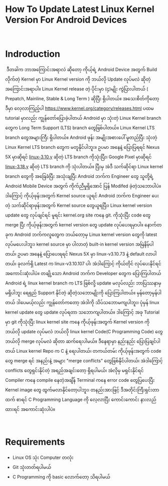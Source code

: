   # How To Update Latest Linux Kernel Version For Android Devices
 
# Indroduction
  ဒီတခါက ဘာအကြောင်းအရာလဲ ဆိုတော့ ကိုယ့်ရဲ့ Android Device အတွက် Build လိုက်တဲ့ Kernel မှာ Linux Kernel version ကို ဘယ်လို Update လုပ်မလဲ ဆိုတဲ့ အကြောင်းအရာပါ။ Linux Kernel release တဲ့ ပိုင်းမှာ (၄)မျိုး ကွဲပြားပါတယ် ( Prepatch, Mainline, Stable & Long Term ) ဆိုပြီး ရှိပါတယ်။ အသေးစိတ်ကိုတော့ ဒီမှာ လေ့လာကြည့်ပါ https://www.kernel.org/category/releases.html ပထမ tutorial မှာလည်း ကျွန်တော်ပြောခဲ့ပါတယ် Android မှာ သုံးတဲ့ Linux Kernel branch တွေက Long Term Support (LTS) branch တွေဖြစ်ပါတယ်။ Linux Kernel LTS branch တွေအများကြီး ရှိပါတယ်။ Android ဖုန်း အမျိုးအစားပေါ် မူတည်ပြီး သုံးတဲ့ Linux Kernel LTS branch တွေက မတူနိုင်ပါဘူး။ ဥပမာ အနေနဲ့ ပြောပြရရင် Nexus 5X မှာဆိုရင် [linux-3.10.y](https://git.kernel.org/pub/scm/linux/kernel/git/stable/linux-stable.git/log/?h=linux-3.10.y) ဆိုတဲ့ LTS branch ကိုသုံးပြီး၊ Google Pixel မှာဆိုရင် [linux-3.18.y](https://git.kernel.org/pub/scm/linux/kernel/git/stable/linux-stable.git/log/?h=linux-3.18.y) ဆိုတဲ့ LTS branch ကို သုံးပါတယ်။ ပြီးမှ အဲဒီ သက်ဆိုင်ရာ Linux kernel branch တွေကို အခြေခံပြီး အသုံးချပြီး Android ဘက်က Engineer တွေ သူတို့ရဲ့ Android Mobile Device အတွက် ကိုက်ညီမှုရှိအောင် ပြန် Modifed ခဲ့တဲ့သဘောပါပဲ။ ဒါကြောင့် ကိုယ့်ဖုန်းအတွက် Kernel source ယူရင် Android ဘက်က Engineer ပေးတဲ့ သက်ဆိုင်ရာဖုန်းအတွက် Kernel source တွေယူရပြီး၊ Linux kernel version update တွေ လုပ်ချင်ရင် မူရင်း kernel.org site ကနေ git. ကိုသုံးပြီး code တွေ merge ပြီး ကိုယ့်ဖုန်းအတွက် kernel version တွေ update လုပ်ပေးရမှာပါ။ နောက်တခုက Android ဘက်ကလူတွေက ဘယ်တော့မှ Linux kernel version တွေကို latest လုပ်မပေးပါဘူး၊ kernel source မှာ ပါလာတဲ့ built-in kernel version အမြဲနိမ့်ပါတယ်၊ ဥပမာ အနေနဲ့ ပြောပေးရရင် Nexus 5X မှာ linux-v3.10.73 နဲ့ default လာပါတယ်၊ ခုလက်ရှိ Latest က linux-v3.10.107 ပါ၊ အဲဒါကြောင့် ကိုယ်တိုင် လုပ်ပေးနိုင်ရင် အကောင်းဆုံးပါပဲ။ တချို့သော Android ဘက်က Developer တွေက ပြောကြပါတယ် Android ရဲ့ linux kernel branch က LTS ဖြစ်လို့ update မလုပ်လည်း ဘာပြဿနာမှ မရှိပါဘူး ရေရှည် Support နိုင်တဲ့ ဆိုတဲ့သဘောမျိုးကို ပြောကြပါတယ်။ မှန်တော့မှန်ပါတယ် ဒါပေမယ့်လည်း ကျွန်တော်ကတော့ အဲဒါကို သိပ်သဘောမကျပါဘူး၊ ပုံမှန် linux kernel update တွေ update လုပ်ရတာ သဘောကျပါတယ်။ ဒါကြောင့် အခု Tutorial မှာ git ကိုသုံးပြီး linux kernel site ကနေ ကိုယ့်ဖုန်းအတွက် Kernel version ကို ဘယ်လို update လုပ်မလဲ ဘယ်လို linux kernel Code(C Programming Code) တွေ ဘယ်လို merge လုပ်မလဲ ဆိုတာ ဆက်ရေးပါမယ်။ ဒီနေရာမှာ နည်းနည်း ပြောပြချင်ပါတယ် Linux kernel Repo က C နဲ့ ရေးပါတယ်၊ တကယ်တမ်း ကိုယ့်ဖုန်းအတွက် code တွေ merge ရင် အနည်းနဲ့ အများ "merge conflicts" တွေဖြစ်နိုင်ပါတယ်၊ အဲဒါကြောင့် conflicts တွေရှင်းနိုင်တဲ့ အရည်အချင်းတော့ ရှိရပါမယ်၊ အဲလိုမှ မရှင်းနိုင်ရင် Compiler ကနေ compile နေတဲ့အချိန် Terminal ကနေ error code တွေပြပေးပြီး Kernel image တွေ ထွက်မလာနိုင်တော့ပါဘူး၊ တနည်းအားဖြင့် ဒီအတိုင်းကြီးရှင်းတာထက် စာရင် C Programming Language ကို လေ့လာပြီး ကောင်းကောင်း နားလည်ထားရင် အကောင်းဆုံးပါပဲ။

 
# Requirements
- Linux OS သုံး Computer တလုံး
- Git သုံးတတ်ရပါမယ် 
- C Programming ကို basic လောက်တော့ သိရပါမယ်
 
